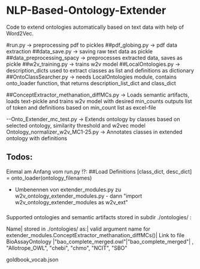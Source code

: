 # NLP-Based-Ontology-Extender
 Code to extend ontologies automatically based on text data with help of Word2Vec.


#run.py -> preprocessing pdf to pickles
##pdf_globing.py -> pdf data extraction
##data_save.py -> saving raw text data as pickle
##data_preprocessing_spacy -> preprocesses extracted data, saves as pickle
##w2v_training.py -> trains w2v model
##LocalOntologies.py -> description_dicts used to extract classes as list and definitions as dictionary
##OntoClassSearcher.py -> needs LocalOntologies module, contains onto_loader function, that returns description_list_dict and class_dict

##ConceptExtractor_methanation_diffMCs.py -> Loads semantic artifacts, loads text-pickle and trains w2v model with desired min_counts outputs list of token and definitions based on min_count list as excel-file

--Onto_Extender_mc_test.py -> Extends ontology by classes based on selected ontology, similarity threshold and w2vec model 
Ontology_normalizer_w2v_MC1-25.py -> Annotates classes in extended ontology with definitions

## Todos: 

Einmal am Anfang vom run.py !?:
##Load Definitions 
[class_dict, desc_dict] = onto_loader(ontology_filenames)

- Umbenennen von extender_modules.py zu w2v_ontology_extender_modules.py - dann "import w2v_ontology_extender_modules as w2v_ext"

#####

Supported ontologies and semantic artifacts stored in subdir ./ontologies/ :

Name| stored in ./ontologies/ as:| valid argument name for extender_modules.ConceptExtractor_methanation_diffMCs()| Link to file 
BioAssayOntology |"bao_complete_merged.owl"|"bao_complete_merged"|
, "Allotrope_OWL", "chebi", "chmo", "NCIT", "SBO"

goldbook_vocab.json

